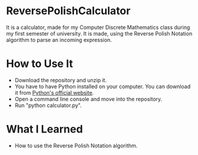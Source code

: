 # ReversePolishCalculator

It is a calculator, made for my Computer Discrete Mathematics class during my first semester of university. It is made, using the Reverse Polish Notation algorithm to parse an incoming expression.

# How to Use It

- Download the repository and unzip it.
- You have to have Python installed on your computer. You can download it from [Python's official website](https://www.python.org/).
- Open a command line console and move into the repository.
- Run "python calculator.py".

# What I Learned

- How to use the Reverse Polish Notation algorithm.

